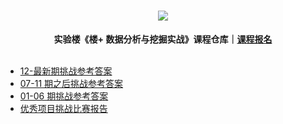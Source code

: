 <div align="center">
  <h1><img src="https://static.shiyanlou.com/img/louplus/louplus_logo.png"></h1>
  <b>实验楼《楼+ 数据分析与挖掘实战》课程仓库｜<a href="https://www.shiyanlou.com/louplus/dm">课程报名</a></b>
</div>

<br />

- [12-最新期挑战参考答案](https://github.com/shiyanlou/louplus-dm/tree/v3/Answers)
- [07-11 期之后挑战参考答案](https://github.com/shiyanlou/louplus-dm/tree/v2/Answers)
- [01-06 期挑战参考答案](https://github.com/shiyanlou/louplus-dm/tree/master/Answers)
- [优秀项目挑战比赛报告](https://github.com/shiyanlou/louplus-dm/tree/master/Assignments)
